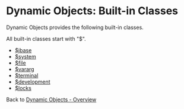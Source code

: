 # Dynamic Objects: Built-in Classes

<PageHeader />

Dynamic Objects provides the following built-in classes.

All built-in classes start with "\$".

- [\$jbase](./../class-$jbase/README.md)
- [\$system](./../class-$system/README.md)
- [\$file](./../class-$file/README.md)
- [\$vararg](./../class-$vararg/README.md)
- [\$terminal](./../class-$terminal/README.md)
- [\$development](./../class-$development/README.md)  
- [\$locks](./../class-$locks/README.md)

Back to [Dynamic Objects - Overview](./../README.md)

<PageFooter />
